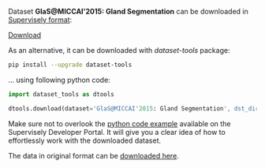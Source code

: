 Dataset **GlaS@MICCAI'2015: Gland Segmentation** can be downloaded in [Supervisely format](https://developer.supervisely.com/api-references/supervisely-annotation-json-format):

 [Download](https://www.dropbox.com/scl/fi/26opak93oe9qlsbn6m4co/glas-miccai-2015-gland-segmentation-DatasetNinja.tar?rlkey=j65y1ac2ne2m4db1pk4yovd4r&dl=1)

As an alternative, it can be downloaded with *dataset-tools* package:
``` bash
pip install --upgrade dataset-tools
```

... using following python code:
``` python
import dataset_tools as dtools

dtools.download(dataset='GlaS@MICCAI'2015: Gland Segmentation', dst_dir='~/dataset-ninja/')
```
Make sure not to overlook the [python code example](https://developer.supervisely.com/getting-started/python-sdk-tutorials/iterate-over-a-local-project) available on the Supervisely Developer Portal. It will give you a clear idea of how to effortlessly work with the downloaded dataset.

The data in original format can be [downloaded here](https://www.kaggle.com/datasets/sani84/glasmiccai2015-gland-segmentation).
